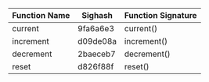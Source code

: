 | Function Name | Sighash    | Function Signature | 
| ------------- | ---------- | ------------------ | 
| current | 9fa6a6e3 | current() |
| increment | d09de08a | increment() |
| decrement | 2baeceb7 | decrement() |
| reset | d826f88f | reset() |